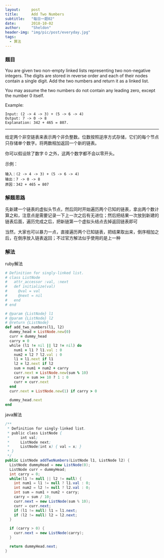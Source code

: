 ```yaml
---
layout:     post
title:      Add Two Numbers
subtitle:   "每日一题02"
date:       2018-10-02
author:     "Sheldon"
header-img: "img/pic/post/everyday.jpg"
tags:       
  - 算法
---
```



### 题目
You are given two non-empty linked lists representing two non-negative integers. The digits are stored in reverse order and each of their nodes contain a single digit. Add the two numbers and return it as a linked list.

You may assume the two numbers do not contain any leading zero, except the number 0 itself.

Example:

```
Input: (2 -> 4 -> 3) + (5 -> 6 -> 4)
Output: 7 -> 0 -> 8
Explanation: 342 + 465 = 807.
```
----------------

给定两个非空链表来表示两个非负整数。位数按照逆序方式存储，它们的每个节点只存储单个数字。将两数相加返回一个新的链表。

你可以假设除了数字 0 之外，这两个数字都不会以零开头。

示例：

```
输入：(2 -> 4 -> 3) + (5 -> 6 -> 4)
输出：7 -> 0 -> 8
原因：342 + 465 = 807
```

### 解题思路
先新建一个链表的虚拟头节点，然后同时开始遍历两个已知的链表，拿出两个数计算之和，注意点是需要记录一下上一次之后有无进位；然后把结果一次放到新建的链表后面，遍历完成之后，把新链第一个虚拟头结点去掉返回链表即可

当然，大家也可以暴力一点，直接遍历两个已知链表，把结果取出来，倒序相加之后，在倒序放入链表返回；不过官方解法似乎使用的是上一种

### 解法

ruby解法

```ruby
# Definition for singly-linked list.
# class ListNode
#   attr_accessor :val, :next
#   def initialize(val)
#     @val = val
#     @next = nil
#   end
# end

# @param {ListNode} l1
# @param {ListNode} l2
# @return {ListNode}
def add_two_numbers(l1, l2)
  dummy_head = ListNode.new(0)
  curr = dummy_head
  carry = 0
  while (l1 != nil || l2 != nil) do
    num1 = l1 ? l1.val : 0
    num2 = l2 ? l2.val : 0
    l1 = l1.next if l1
    l2 = l2.next if l2
    sum = num1 + num2 + carry
    curr.next = ListNode.new(sum % 10)
    carry = sum >= 10 ? 1 : 0
    curr = curr.next
  end
  curr.next = ListNode.new(1) if carry > 0
  
  dummy_head.next
end
```
java解法

```java
/**
 * Definition for singly-linked list.
 * public class ListNode {
 *     int val;
 *     ListNode next;
 *     ListNode(int x) { val = x; }
 * }
 */
public ListNode addTwoNumbers(ListNode l1, ListNode l2) {
  ListNode dummyHead = new ListNode(0);
  ListNode curr = dummyHead;
  int carry = 0;
  while(l1 != null || l2 != null) {
    int num1 = l1 != null ? l1.val : 0;
    int num2 = l2 != null ? l2.val : 0;
    int sum = num1 + num2 + carry;
    carry = sum / 10;
    curr.next = new ListNode(sum % 10);
    curr = curr.next;
    if (l1 != null) l1 = l1.next;
    if (l2 != null) l2 = l2.next;
  }

  if (carry > 0) {
    curr.next = new ListNode(carry);
  }

  return dummyHead.next;
}
```

